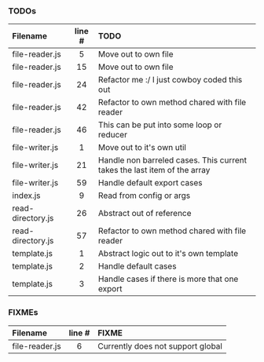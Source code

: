 ### TODOs
| Filename | line # | TODO
|:------|:------:|:------
| file-reader.js | 5 | Move out to own file
| file-reader.js | 15 | Move out to own file
| file-reader.js | 24 | Refactor me :/ I just cowboy coded this out
| file-reader.js | 42 | Refactor to own method chared with file reader
| file-reader.js | 46 | This can be put into some loop or reducer
| file-writer.js | 1 | Move out to it's own util
| file-writer.js | 21 | Handle non barreled cases. This current takes the last item of the array
| file-writer.js | 59 | Handle default export cases
| index.js | 9 | Read from config or args
| read-directory.js | 26 | Abstract out of reference
| read-directory.js | 57 | Refactor to own method chared with file reader
| template.js | 1 | Abstract logic out to it's own template
| template.js | 2 | Handle default cases
| template.js | 3 | Handle cases if there is more that one export

### FIXMEs
| Filename | line # | FIXME
|:------|:------:|:------
| file-reader.js | 6 | Currently does not support global
